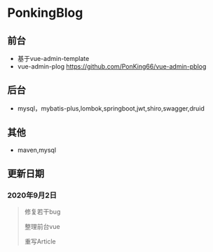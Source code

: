 # PonkingBlog

## 前台
- 基于vue-admin-template
- vue-admin-plog https://github.com/PonKing66/vue-admin-pblog
## 后台
- mysql，mybatis-plus,lombok,springboot,jwt,shiro,swagger,druid
## 其他
- maven,mysql
## 更新日期
### 2020年9月2日
> 修复若干bug
>
> 整理前台vue
>
> 重写Article
